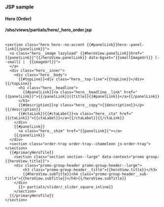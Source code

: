
<div class="jsp-partial-annotation-container"><h3 class="jsp-partial-annotation jsp-partial-annotation--header">JSP sample</h3><h4 class="jsp-partial-annotation jsp-partial-annotation--name">Hero (Order)</h4><h4 class="jsp-partial-annotation jsp-partial-annotation--exports">/sho/views/partials/hero/_hero_order.jsp</h4></div>

```

<section class="hero hero--no-accent {{#panelLink}}hero--panel-link{{/panelLink}}">
  <a class="hero__image lazyload" {{#heroView.panelLink}}href="{{panelLink}}"{{/heroView.panelLink}} data-bgset="{{smallImageUrl}} [--small] |  {{imageUrl}}">
  </a>
  <div class="hero__inner">
    <div class="hero__body">
      {{#topLine}}<div class="hero__top-line">{{topLine}}</div>{{/topLine}}
      <h1 class="hero__headline">
        {{#panelLink}}<a class="hero__headline__link" href="{{panelLink}}">{{/panelLink}}{{title}}{{#panelLink}}</a>{{/panelLink}}
      </h1>
      {{#description}}<p class="hero__copy">{{description}}</p>{{/description}}
      {{#ctaLink}}{{#ctaLabel}}<a class="hero__cta" href="{{ctaLink}}">{{ctaLabel}}</a>{{/ctaLabel}}{{/ctaLink}}
    </div>
    {{#panelLink}}
      <a class="hero__shim" href="{{panelLink}}"></a>
    {{/panelLink}}
  </div>
  <section class="order-tray order-tray--chameleon js-order-tray"></section>
  {{#primaryHeroTile}}
    <section class="section section--large" data-context="promo group:{{heroView.title}}">
    <div class="promo-group-header promo-group-header--large">
    	<h3 class="promo-group-header__title">{{heroView.title}}</h3>
    	{{#heroView.subTitle}}<h4 class="promo-group-header__sub-title">{{heroView.subTitle}}</h4>{{/heroView.subTitle}}
    </div>
      {{> partials/slider/_slider_square_inline}}
    </section>
  {{/primaryHeroTile}}
</section> 
```
